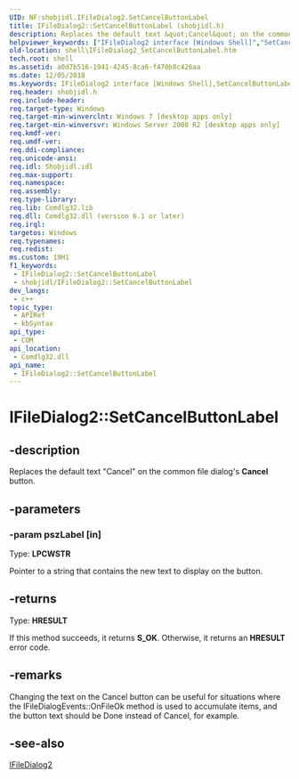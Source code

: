 ```yaml
---
UID: NF:shobjidl.IFileDialog2.SetCancelButtonLabel
title: IFileDialog2::SetCancelButtonLabel (shobjidl.h)
description: Replaces the default text &quot;Cancel&quot; on the common file dialog's Cancel button.
helpviewer_keywords: ["IFileDialog2 interface [Windows Shell]","SetCancelButtonLabel method","IFileDialog2.SetCancelButtonLabel","IFileDialog2::SetCancelButtonLabel","SetCancelButtonLabel","SetCancelButtonLabel method [Windows Shell]","SetCancelButtonLabel method [Windows Shell]","IFileDialog2 interface","_shell_IFileDialog2_SetCancelButtonLabel","shell.IFileDialog2_SetCancelButtonLabel","shobjidl/IFileDialog2::SetCancelButtonLabel"]
old-location: shell\IFileDialog2_SetCancelButtonLabel.htm
tech.root: shell
ms.assetid: a0d7b516-1941-4245-8ca6-f470b8c426aa
ms.date: 12/05/2018
ms.keywords: IFileDialog2 interface [Windows Shell],SetCancelButtonLabel method, IFileDialog2.SetCancelButtonLabel, IFileDialog2::SetCancelButtonLabel, SetCancelButtonLabel, SetCancelButtonLabel method [Windows Shell], SetCancelButtonLabel method [Windows Shell],IFileDialog2 interface, _shell_IFileDialog2_SetCancelButtonLabel, shell.IFileDialog2_SetCancelButtonLabel, shobjidl/IFileDialog2::SetCancelButtonLabel
req.header: shobjidl.h
req.include-header: 
req.target-type: Windows
req.target-min-winverclnt: Windows 7 [desktop apps only]
req.target-min-winversvr: Windows Server 2008 R2 [desktop apps only]
req.kmdf-ver: 
req.umdf-ver: 
req.ddi-compliance: 
req.unicode-ansi: 
req.idl: Shobjidl.idl
req.max-support: 
req.namespace: 
req.assembly: 
req.type-library: 
req.lib: Comdlg32.lib
req.dll: Comdlg32.dll (version 6.1 or later)
req.irql: 
targetos: Windows
req.typenames: 
req.redist: 
ms.custom: 19H1
f1_keywords:
 - IFileDialog2::SetCancelButtonLabel
 - shobjidl/IFileDialog2::SetCancelButtonLabel
dev_langs:
 - c++
topic_type:
 - APIRef
 - kbSyntax
api_type:
 - COM
api_location:
 - Comdlg32.dll
api_name:
 - IFileDialog2::SetCancelButtonLabel
---
```


# IFileDialog2::SetCancelButtonLabel


## -description

Replaces the default text "Cancel" on the common file dialog's <b>Cancel</b> button.

## -parameters

### -param pszLabel [in]

Type: <b>LPCWSTR</b>

Pointer to a string that contains the new text to display on the button.

## -returns

Type: <b>HRESULT</b>

If this method succeeds, it returns <b xmlns:loc="http://microsoft.com/wdcml/l10n">S_OK</b>. Otherwise, it returns an <b xmlns:loc="http://microsoft.com/wdcml/l10n">HRESULT</b> error code.

## -remarks

Changing the text on the Cancel button can be useful for situations where the IFileDialogEvents::OnFileOk method is used to accumulate items, and the button text should be Done instead of Cancel, for example.

## -see-also

<a href="/windows/desktop/api/shobjidl/nn-shobjidl-ifiledialog2">IFileDialog2</a>

